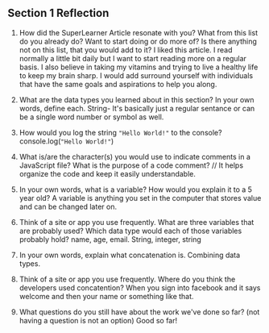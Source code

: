 ## Section 1 Reflection

1. How did the SuperLearner Article resonate with you? What from this list do you already do? Want to start doing or do more of? Is there anything not on this list, that you would add to it?    I liked this article. I read normally a little bit daily but I want to start reading more on a regular basis. I also believe in taking my vitamins and trying to live a healthy life to keep my brain sharp. I would add surround yourself with individuals that have the same goals and aspirations to help you along. 

2. What are the data types you learned about in this section? In your own words, define each.
String- It's basically just a regular sentance or can be a single word number or symbol as well. 

3. How would you log the string `"Hello World!"` to the console?
console.log(`"Hello World!"`)

4. What is/are the character(s) you would use to indicate comments in a JavaScript file? What is the purpose of a code comment?
// It helps organize the code and keep it easily understandable. 

5. In your own words, what is a variable? How would you explain it to a 5 year old?
A variable is anything you set in the computer that stores value and can be changed later on.

6. Think of a site or app you use frequently. What are three variables that are probably used? Which data type would each of those variables probably hold?
name, age, email. String, integer, string

7. In your own words, explain what concatenation is.
Combining data types.

8. Think of a site or app you use frequently. Where do you think the developers used concatention?
When you sign into facebook and it says welcome and then your name or something like that. 

9. What questions do you still have about the work we've done so far? (not having a question is not an option)
Good so far!
